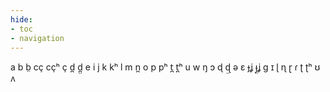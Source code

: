 ```yaml
---
hide:
- toc
- navigation
---
```

a
b
b̤
cç
cçʰ
ç
d̪
d̪̤
e
i
j
k
kʰ
l
m
n̪
o
p
pʰ
t̪
t̪ʰ
u
w
ŋ
ɔ
ɖ
ɖ̤
ə
ɛ
ɟʝ
ɟ̤ʝ
ɡ
ɪ
ɭ
ɳ
ɽ
ɾ
ʈ
ʈʰ
ʊ
ʌ
